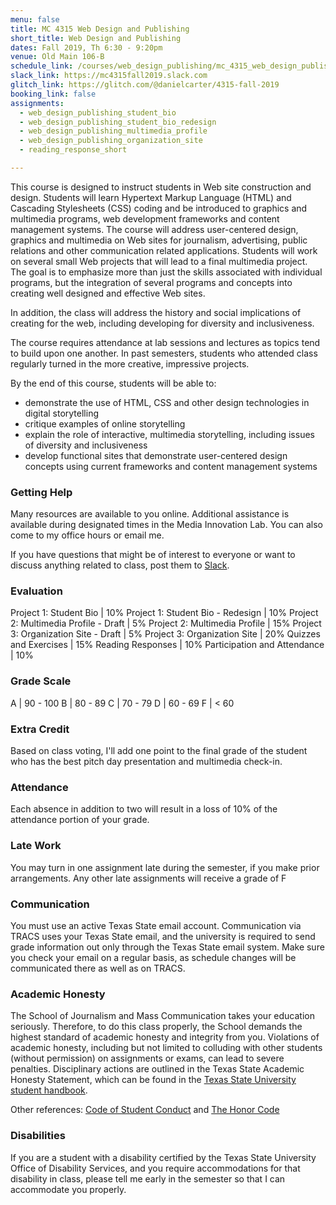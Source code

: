 ```yaml
---
menu: false
title: MC 4315 Web Design and Publishing
short_title: Web Design and Publishing
dates: Fall 2019, Th 6:30 - 9:20pm
venue: Old Main 106-B
schedule_link: /courses/web_design_publishing/mc_4315_web_design_publishing_schedule.html
slack_link: https://mc4315fall2019.slack.com
glitch_link: https://glitch.com/@danielcarter/4315-fall-2019
booking_link: false
assignments:
  - web_design_publishing_student_bio
  - web_design_publishing_student_bio_redesign
  - web_design_publishing_multimedia_profile
  - web_design_publishing_organization_site
  - reading_response_short

---
```


This course is designed to instruct students in Web site construction and design. Students will learn Hypertext Markup Language (HTML) and Cascading Stylesheets (CSS) coding and be introduced to graphics and multimedia programs, web development frameworks and content management systems. The course will address user-centered design, graphics and multimedia on Web sites for journalism, advertising, public relations and other communication related applications. Students will work on several small Web projects that will lead to a final multimedia project. The goal is to emphasize more than just the skills associated with individual programs, but the integration of several programs and concepts into creating well designed and effective Web sites.

In addition, the class will address the history and social implications of creating for the web, including developing for diversity and inclusiveness.

The course requires attendance at lab sessions and lectures as topics tend to build upon one another. In past semesters, students who attended class regularly turned in the more creative, impressive projects.

<!--
This course introduces students to web design and development. In addition to gaining skills in HTML and CSS, students will analyze examples of online storytelling and will think about web design and development in the context of social issues such as access and diversity.
-->
By the end of this course, students will be able to:

- demonstrate the use of HTML, CSS and other design technologies in digital storytelling
- critique examples of online storytelling
- explain the role of interactive, multimedia storytelling, including issues of diversity and inclusiveness
- develop functional sites that demonstrate user-centered design concepts using current frameworks and content management systems

### Getting Help

Many resources are available to you online. Additional assistance is available during designated times in the Media Innovation Lab. You can also come to my office hours or email me.

If you have questions that might be of interest to everyone or want to discuss anything related to class, post them to  [Slack]({{page.slack_link}}).

### Evaluation

Project 1: Student Bio | 10%
Project 1: Student Bio - Redesign | 10%
Project 2: Multimedia Profile - Draft | 5%
Project 2: Multimedia Profile | 15%
Project 3: Organization Site - Draft | 5%
Project 3: Organization Site | 20%
Quizzes and Exercises | 15%
Reading Responses | 10%
Participation and Attendance | 10%

### Grade Scale

A | 90 - 100
B | 80 - 89
C | 70 - 79
D | 60 - 69
F | < 60

### Extra Credit

Based on class voting, I'll add one point to the final grade of the student who has the best pitch day presentation and multimedia check-in.

### Attendance

Each absence in addition to two will result in a loss of 10% of the attendance portion of your grade.

### Late Work

You may turn in one assignment late during the semester, if you make prior arrangements. Any other late assignments will receive a grade of F

### Communication

You must use an active Texas State email account. Communication via TRACS uses your Texas State email, and the university is required to send grade information out only through the Texas State email system. Make sure you check your email on a regular basis, as schedule changes will be communicated there as well as on TRACS.

### Academic Honesty

The School of Journalism and Mass Communication takes your education seriously. Therefore, to do this class properly, the School demands the highest standard of academic honesty and integrity from you. Violations of academic honesty, including but not limited to colluding with other students (without permission) on assignments or exams, can lead to severe penalties. Disciplinary actions are outlined in the Texas State Academic Honesty Statement, which can be found in the [Texas State University student handbook](http://www.dos.txstate.edu/handbook.html).

Other references: [Code of Student Conduct](http://www.dos.txstate.edu/handbook/rules/cosc.html) and [The Honor Code](http://www.txstate.edu/honorcodecouncil/Academic-Integrity.html)

### Disabilities

If you are a student with a disability certified by the Texas State University Office of Disability Services, and you require accommodations for that disability in class, please tell me early in the semester so that I can accommodate you properly.
